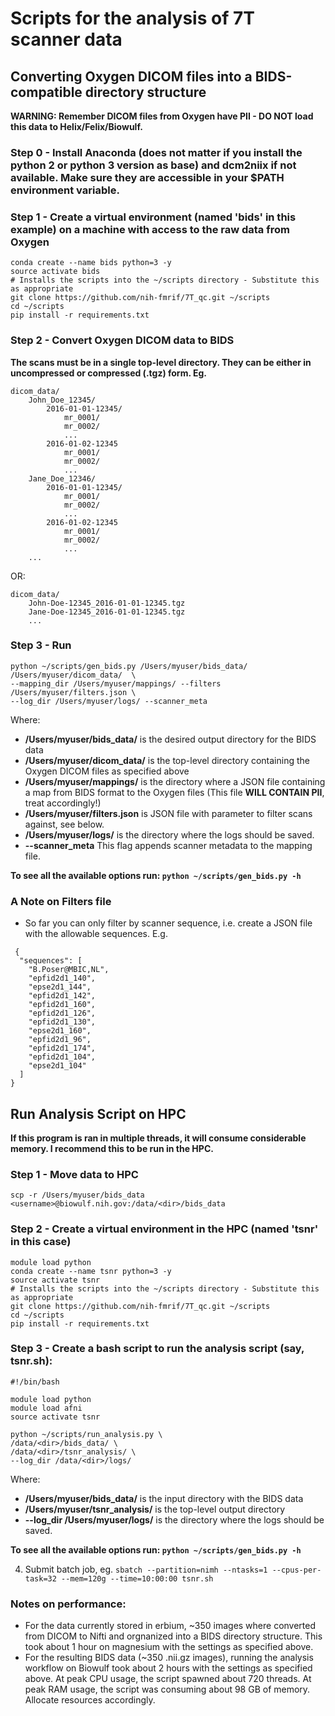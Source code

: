 # Scripts for the analysis of 7T scanner data

## Converting Oxygen DICOM files into a BIDS-compatible directory structure
**WARNING: Remember DICOM files from Oxygen have PII - DO NOT load this data to Helix/Felix/Biowulf.**

### Step 0 - Install Anaconda (does not matter if you install the python 2 or python 3 version as base) and dcm2niix if not available. Make sure they are accessible in your $PATH environment variable.

### Step 1 - Create a virtual environment (named 'bids' in this example) on a machine with access to the raw data from Oxygen

```
conda create --name bids python=3 -y
source activate bids
# Installs the scripts into the ~/scripts directory - Substitute this as appropriate
git clone https://github.com/nih-fmrif/7T_qc.git ~/scripts
cd ~/scripts
pip install -r requirements.txt
```

### Step 2 - Convert Oxygen DICOM data to BIDS

**The scans must be in a single top-level directory. They can be either in uncompressed or compressed (.tgz) form. Eg.**

    dicom_data/
        John_Doe_12345/
            2016-01-01-12345/
                mr_0001/
                mr_0002/
                ...
            2016-01-02-12345
                mr_0001/
                mr_0002/
                ...
        Jane_Doe_12346/
            2016-01-01-12345/
                mr_0001/
                mr_0002/
                ...
            2016-01-02-12345
                mr_0001/
                mr_0002/
                ...
        ...

OR:

    dicom_data/
        John-Doe-12345_2016-01-01-12345.tgz
        Jane-Doe-12345_2016-01-01-12345.tgz
        ...

### Step 3 - Run
```
python ~/scripts/gen_bids.py /Users/myuser/bids_data/ /Users/myuser/dicom_data/  \
--mapping_dir /Users/myuser/mappings/ --filters /Users/myuser/filters.json \
--log_dir /Users/myuser/logs/ --scanner_meta
```

Where:
 * **/Users/myuser/bids_data/** is the desired output directory for the BIDS data
 * **/Users/myuser/dicom_data/** is the top-level directory containing the Oxygen DICOM files as specified above
 * **/Users/myuser/mappings/** is the directory where a JSON file containing a map from BIDS format to the Oxygen files (This file **WILL CONTAIN PII**, treat accordingly!)
 * **/Users/myuser/filters.json** is  JSON file with parameter to filter scans against, see below.
 * **/Users/myuser/logs/** is the directory where the logs should be saved.
 * **--scanner_meta** This flag appends scanner metadata to the mapping file.
 
 **To see all the available options run: `python ~/scripts/gen_bids.py -h`**
 
### A Note on Filters file
 
 * So far you can only filter by scanner sequence, i.e. create a JSON file with the allowable sequences. E.g.
```
 {
  "sequences": [
    "B.Poser@MBIC,NL",
    "epfid2d1_140",
    "epse2d1_144",
    "epfid2d1_142",
    "epfid2d1_160",
    "epfid2d1_126",
    "epfid2d1_130",
    "epse2d1_160",
    "epfid2d1_96",
    "epfid2d1_174",
    "epfid2d1_104",
    "epse2d1_104"
  ]
}
```


## Run Analysis Script on HPC

**If this program is ran in multiple threads, it will consume considerable memory. I recommend this to be run in the HPC.**

### Step 1 - Move data to HPC
`scp -r /Users/myuser/bids_data <username>@biowulf.nih.gov:/data/<dir>/bids_data`

### Step 2 - Create a virtual environment in the HPC (named 'tsnr' in this case)
```
module load python
conda create --name tsnr python=3 -y
source activate tsnr
# Installs the scripts into the ~/scripts directory - Substitute this as appropriate
git clone https://github.com/nih-fmrif/7T_qc.git ~/scripts
cd ~/scripts
pip install -r requirements.txt
```

### Step 3 - Create a bash script to run the analysis script (say, tsnr.sh):
```
#!/bin/bash

module load python
module load afni
source activate tsnr

python ~/scripts/run_analysis.py \
/data/<dir>/bids_data/ \
/data/<dir>/tsnr_analysis/ \
--log_dir /data/<dir>/logs/
```

Where:
* **/Users/myuser/bids_data/** is the input directory with the BIDS data
* **/Users/myuser/tsnr_analysis/** is the top-level output directory
* **--log_dir /Users/myuser/logs/** is the directory where the logs should be saved.

**To see all the available options run: `python ~/scripts/gen_bids.py -h`**

4. Submit batch job, eg.
`sbatch --partition=nimh --ntasks=1 --cpus-per-task=32 --mem=120g --time=10:00:00 tsnr.sh`

### Notes on performance:
* For the data currently stored in erbium, ~350 images where converted from DICOM to Nifti and
orgnanized into a BIDS directory structure. This took about 1 hour on magnesium with the settings as
specified above.
* For the resulting BIDS data (~350 .nii.gz images), running the analysis workflow on Biowulf took about
2 hours with the settings as specified above. At peak CPU usage, the script spawned about 720 threads. At peak
RAM usage, the script was consuming about 98 GB of memory. Allocate resources accordingly. 
